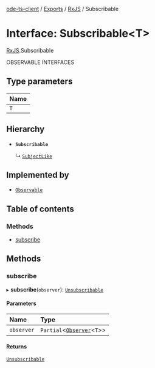 [ode-ts-client](../README.md) / [Exports](../modules.md) / [RxJS](../modules/RxJS.md) / Subscribable

# Interface: Subscribable<T\>

[RxJS](../modules/RxJS.md).Subscribable

OBSERVABLE INTERFACES

## Type parameters

| Name |
| :------ |
| `T` |

## Hierarchy

- **`Subscribable`**

  ↳ [`SubjectLike`](RxJS.SubjectLike.md)

## Implemented by

- [`Observable`](../classes/RxJS.Observable.md)

## Table of contents

### Methods

- [subscribe](RxJS.Subscribable.md#subscribe)

## Methods

### subscribe

▸ **subscribe**(`observer`): [`Unsubscribable`](RxJS.Unsubscribable.md)

#### Parameters

| Name | Type |
| :------ | :------ |
| `observer` | `Partial`<[`Observer`](RxJS.Observer.md)<`T`\>\> |

#### Returns

[`Unsubscribable`](RxJS.Unsubscribable.md)
